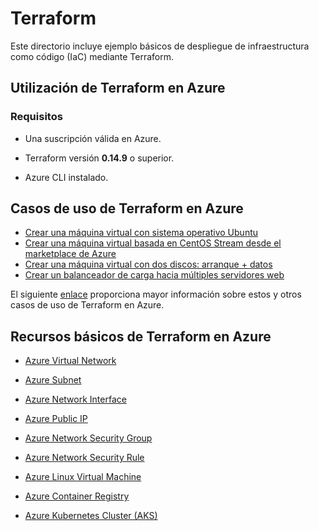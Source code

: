 # Terraform
Este directorio incluye ejemplo básicos de despliegue de infraestructura como código (IaC) mediante Terraform.

## Utilización de Terraform en Azure

### Requisitos

* Una suscripción válida en Azure.

* Terraform versión **0.14.9** o superior.

* Azure CLI instalado.

## Casos de uso de Terraform en Azure

* [Crear una máquina virtual con sistema operativo Ubuntu](ejemplos/azurerm/vm_ubuntu)
* [Crear una máquina virtual basada en CentOS Stream desde el marketplace de Azure](ejemplos/azurerm/vm_centos_stream)
* [Crear una máquina virtual con dos discos: arranque + datos](ejemplos/azurerm/multiples_discos)
* [Crear un balanceador de carga hacia múltiples servidores web](ejemplos/azurerm/balanceador)


El siguiente [enlace](https://registry.terraform.io/providers/hashicorp/azurerm/latest/docs/resources/linux_virtual_machine) proporciona mayor información sobre estos y otros casos de uso de Terraform en Azure.

## Recursos básicos de Terraform en Azure

* [Azure Virtual Network](https://registry.terraform.io/providers/hashicorp/azurerm/latest/docs/resources/virtual_network)

* [Azure Subnet](https://registry.terraform.io/providers/hashicorp/azurerm/latest/docs/resources/subnet)

* [Azure Network Interface](https://registry.terraform.io/providers/hashicorp/azurerm/latest/docs/resources/network_interface)

* [Azure Public IP](https://registry.terraform.io/providers/hashicorp/azurerm/latest/docs/resources/public_ip)

* [Azure Network Security Group](https://registry.terraform.io/providers/hashicorp/azurerm/latest/docs/resources/network_security_group)

* [Azure Network Security Rule](https://registry.terraform.io/providers/hashicorp/azurerm/latest/docs/resources/network_security_rule)

* [Azure Linux Virtual Machine](https://registry.terraform.io/providers/hashicorp/azurerm/latest/docs/resources/linux_virtual_machine)

* [Azure Container Registry](https://registry.terraform.io/providers/hashicorp/azurerm/latest/docs/resources/container_registry)

* [Azure Kubernetes Cluster (AKS)](https://registry.terraform.io/providers/hashicorp/azurerm/latest/docs/resources/kubernetes_cluster)
